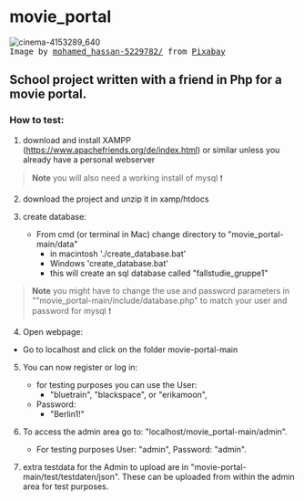 # movie_portal

![cinema-4153289_640](https://user-images.githubusercontent.com/85740167/230725855-1da7d3c5-a79b-455a-b6aa-d198052213b5.jpg)
<br><samp>Image by <a href="https://pixabay.com/users/mohamed_hassan-5229782/?utm_source=link-attribution&amp;utm_medium=referral&amp;utm_campaign=image&amp;utm_content=4153289">mohamed_hassan-5229782/</a> from <a href="https://pixabay.com//?utm_source=link-attribution&amp;utm_medium=referral&amp;utm_campaign=image&amp;utm_content=4153289">Pixabay</a></samp>

## School project written with a friend in Php for a movie portal.



### How to test:


1.  download and install XAMPP (https://www.apachefriends.org/de/index.html) or similar unless you already have a personal webserver


> **Note**
> you will also need a working install of mysql :exclamation:

2. download the project and unzip it in xamp/htdocs

3. create database:
   - From cmd (or terminal in Mac) change directory to "movie_portal-main/data" <br>
      - in macintosh './create_database.bat' <br>
      - Windows 'create_database.bat' <br>
      - this will create an sql database called "fallstudie_gruppe1"
> **Note**
> you might have to change the use and password parameters in ""movie_portal-main/include/database.php" to match your user and password for mysql :exclamation:

4. Open webpage: 
  - Go to localhost and click on the folder movie-portal-main



5. You can now register or log in:  
    - for testing purposes you can use the User: 
      - "bluetrain", "blackspace", or "erikamoon", 
    - Password: 
      - "Berlin1!"

6. To access the admin area go to: "localhost/movie_portal-main/admin". 
    - For testing purposes User: "admin", Password: "admin".


7. extra testdata for the Admin to upload are in "movie-portal-main/test/testdaten/json". These can be uploaded from within the admin area for test purposes.


